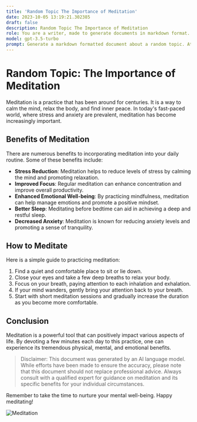 ```yaml
---
title: 'Random Topic The Importance of Meditation'
date: 2023-10-05 13:19:21.302385
draft: false
description: Random Topic The Importance of Meditation
role: You are a writer, made to generate documents in markdown format. It is very important that all of the documents you generate are in valid markdown format.
model: gpt-3.5-turbo
prompt: Generate a markdown formatted document about a random topic. At the bottom, include a disclaimer explaining that the document was generated by you. The first line of the document should be the title. Make sure that the entire document is in proper markdown format, using a mix of various tags to make the document visually appealing.
---
```


# Random Topic: The Importance of Meditation

Meditation is a practice that has been around for centuries. It is a way to calm the mind, relax the body, and find inner peace. In today's fast-paced world, where stress and anxiety are prevalent, meditation has become increasingly important. 

## Benefits of Meditation

There are numerous benefits to incorporating meditation into your daily routine. Some of these benefits include:

- **Stress Reduction**: Meditation helps to reduce levels of stress by calming the mind and promoting relaxation.
- **Improved Focus**: Regular meditation can enhance concentration and improve overall productivity.
- **Enhanced Emotional Well-being**: By practicing mindfulness, meditation can help manage emotions and promote a positive mindset.
- **Better Sleep**: Meditating before bedtime can aid in achieving a deep and restful sleep.
- **Decreased Anxiety**: Meditation is known for reducing anxiety levels and promoting a sense of tranquility.

## How to Meditate

Here is a simple guide to practicing meditation:

1. Find a quiet and comfortable place to sit or lie down.
2. Close your eyes and take a few deep breaths to relax your body.
3. Focus on your breath, paying attention to each inhalation and exhalation.
4. If your mind wanders, gently bring your attention back to your breath.
5. Start with short meditation sessions and gradually increase the duration as you become more comfortable.

## Conclusion

Meditation is a powerful tool that can positively impact various aspects of life. By devoting a few minutes each day to this practice, one can experience its tremendous physical, mental, and emotional benefits.

> Disclaimer: This document was generated by an AI language model. While efforts have been made to ensure the accuracy, please note that this document should not replace professional advice. Always consult with a qualified expert for guidance on meditation and its specific benefits for your individual circumstances.

Remember to take the time to nurture your mental well-being. Happy meditating!

![Meditation](https://example.com/image.jpg)